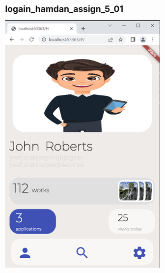# logain_hamdan_assign_5_01
![screenshot](https://github.com/LogainHamdan/logain_hamdan_assign_5_01/blob/00dd9b42d07375331547da4cafb6561042d941e2/Screenshot_6.png)

